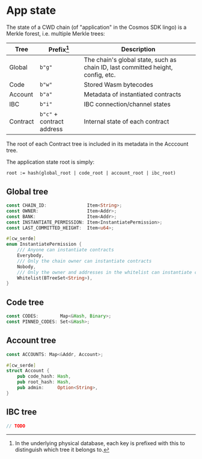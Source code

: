 # App state

The state of a CWD chain (of "application" in the Cosmos SDK lingo) is a Merkle forest, i.e. multiple Merkle trees:

| Tree     | Prefix[^1]                | Description                                                                     |
| -------- | ------------------------- | ------------------------------------------------------------------------------- |
| Global   | `b"g"`                    | The chain's global state, such as chain ID, last committed height, config, etc. |
| Code     | `b"w"`                    | Stored Wasm bytecodes                                                           |
| Account  | `b"a"`                    | Metadata of instantiated contracts                                              |
| IBC      | `b"i"`                    | IBC connection/channel states                                                   |
| Contract | `b"c"` + contract address | Internal state of each contract                                                 |

The root of each Contract tree is included in its metadata in the Acccount tree.

The application state root is simply:

```plain
root := hash(global_root | code_root | account_root | ibc_root)
```

## Global tree

```rust
const CHAIN_ID:               Item<String>;
const OWNER:                  Item<Addr>;
const BANK:                   Item<Addr>;
const INSTANTIATE_PERMISSION: Item<InstantiatePermission>;
const LAST_COMMITTED_HEIGHT:  Item<u64>;
```

```rust
#[cw_serde]
enum InstantiatePermission {
    /// Anyone can instantiate contracts
    Everybody,
    /// Only the chain owner can instantiate contracts
    Nobody,
    /// Only the owner and addresses in the whitelist can instantiate contracts
    Whitelist(BTreeSet<String>),
}
```

## Code tree

```rust
const CODES:        Map<&Hash, Binary>;
const PINNED_CODES: Set<&Hash>;
```

## Account tree

```rust
const ACCOUNTS: Map<&Addr, Account>;
```

```rust
#[cw_serde]
struct Account {
    pub code_hash: Hash,
    pub root_hash: Hash,
    pub admin:     Option<String>,
}
```

## IBC tree

```rust
// TODO
```

[^1]: In the underlying physical database, each key is prefixed with this to distinguish which tree it belongs to.
